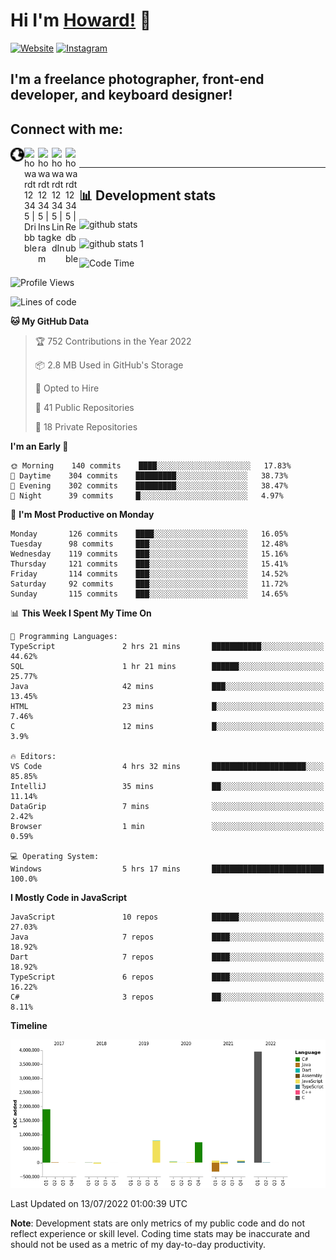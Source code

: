 # Hi I'm [Howard!][website] 👋

[![Website](https://img.shields.io/website?label=howardt12345.com&style=for-the-badge&url=https%3A%2F%2Fhowardt12345.com)](https://howardt12345.com)
[![Instagram](https://img.shields.io/badge/instagram-%23E4405F.svg?&style=for-the-badge&logo=instagram&logoColor=white)](https://instagram.com/howardt12345)

I'm a freelance photographer, front-end developer, and keyboard designer!
---

## Connect with me:

[<img align="left" alt="howardt12345.com" width="22px" src="https://raw.githubusercontent.com/iconic/open-iconic/master/svg/globe.svg" />][website]
[<img align="left" alt="howardt12345 | Dribbble" width="22px" src="https://cdn.jsdelivr.net/npm/simple-icons@v3/icons/dribbble.svg" />][dribbble]
[<img align="left" alt="howardt12345 | Instagram" width="22px" src="https://cdn.jsdelivr.net/npm/simple-icons@v3/icons/instagram.svg" />][instagram]
[<img align="left" alt="howardt12345 | LinkedIn" width="22px" src="https://cdn.jsdelivr.net/npm/simple-icons@v3/icons/linkedin.svg" />][linkedin]
[<img align="left" alt="howardt12345 | Redbubble" width="22px" src="https://cdn.jsdelivr.net/npm/simple-icons@v3/icons/redbubble.svg" />][redbubble]

<br />

---

## 📊 Development stats

![github stats](https://github-readme-stats.vercel.app/api?username=howardt12345&show_icons=true&hide_border=true&theme=dark&hide=contribs,issues)

![github stats 1](https://github-readme-stats.vercel.app/api/top-langs?username=howardt12345&langs_count=8&show_icons=true&hide_border=true&theme=dark&layout=compact)

<!--START_SECTION:waka-->
![Code Time](http://img.shields.io/badge/Code%20Time-0%20secs-blue)

![Profile Views](http://img.shields.io/badge/Profile%20Views-0-blue)

![Lines of code](https://img.shields.io/badge/From%20Hello%20World%20I%27ve%20Written-7%20Million%20lines%20of%20code-blue)

**🐱 My GitHub Data** 

> 🏆 752 Contributions in the Year 2022
 > 
> 📦 2.8 MB Used in GitHub's Storage 
 > 
> 💼 Opted to Hire
 > 
> 📜 41 Public Repositories 
 > 
> 🔑 18 Private Repositories  
 > 
**I'm an Early 🐤** 

```text
🌞 Morning    140 commits    ████░░░░░░░░░░░░░░░░░░░░░   17.83% 
🌆 Daytime    304 commits    █████████░░░░░░░░░░░░░░░░   38.73% 
🌃 Evening    302 commits    █████████░░░░░░░░░░░░░░░░   38.47% 
🌙 Night      39 commits     █░░░░░░░░░░░░░░░░░░░░░░░░   4.97%

```
📅 **I'm Most Productive on Monday** 

```text
Monday       126 commits    ████░░░░░░░░░░░░░░░░░░░░░   16.05% 
Tuesday      98 commits     ███░░░░░░░░░░░░░░░░░░░░░░   12.48% 
Wednesday    119 commits    ███░░░░░░░░░░░░░░░░░░░░░░   15.16% 
Thursday     121 commits    ███░░░░░░░░░░░░░░░░░░░░░░   15.41% 
Friday       114 commits    ███░░░░░░░░░░░░░░░░░░░░░░   14.52% 
Saturday     92 commits     ███░░░░░░░░░░░░░░░░░░░░░░   11.72% 
Sunday       115 commits    ███░░░░░░░░░░░░░░░░░░░░░░   14.65%

```


📊 **This Week I Spent My Time On** 

```text
💬 Programming Languages: 
TypeScript               2 hrs 21 mins       ███████████░░░░░░░░░░░░░░   44.62% 
SQL                      1 hr 21 mins        ██████░░░░░░░░░░░░░░░░░░░   25.77% 
Java                     42 mins             ███░░░░░░░░░░░░░░░░░░░░░░   13.45% 
HTML                     23 mins             █░░░░░░░░░░░░░░░░░░░░░░░░   7.46% 
C                        12 mins             █░░░░░░░░░░░░░░░░░░░░░░░░   3.9%

🔥 Editors: 
VS Code                  4 hrs 32 mins       █████████████████████░░░░   85.85% 
IntelliJ                 35 mins             ██░░░░░░░░░░░░░░░░░░░░░░░   11.14% 
DataGrip                 7 mins              ░░░░░░░░░░░░░░░░░░░░░░░░░   2.42% 
Browser                  1 min               ░░░░░░░░░░░░░░░░░░░░░░░░░   0.59%

💻 Operating System: 
Windows                  5 hrs 17 mins       █████████████████████████   100.0%

```

**I Mostly Code in JavaScript** 

```text
JavaScript               10 repos            ██████░░░░░░░░░░░░░░░░░░░   27.03% 
Java                     7 repos             ████░░░░░░░░░░░░░░░░░░░░░   18.92% 
Dart                     7 repos             ████░░░░░░░░░░░░░░░░░░░░░   18.92% 
TypeScript               6 repos             ████░░░░░░░░░░░░░░░░░░░░░   16.22% 
C#                       3 repos             ██░░░░░░░░░░░░░░░░░░░░░░░   8.11%

```


**Timeline**

![Chart not found](https://raw.githubusercontent.com/howardt12345/howardt12345/master/charts/bar_graph.png) 


 Last Updated on 13/07/2022 01:00:39 UTC
<!--END_SECTION:waka-->

**Note**: Development stats are only metrics of my public code and do not reflect experience or skill level. Coding time stats may be inaccurate and should not be used as a metric of my day-to-day productivity.

[website]: https://howardt12345.com
[dribbble]: https://dribbble.com/howardt12345
[instagram]: https://instagram.com/howardt12345
[linkedin]: https://linkedin.com/in/howardt12345
[redbubble]: https://www.redbubble.com/people/howardt12345/
